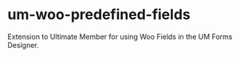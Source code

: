 # um-woo-predefined-fields
Extension to Ultimate Member for using Woo Fields in the UM Forms Designer.
